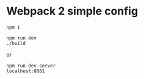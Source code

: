 # Webpack 2 simple config

```
npm i
```
```
npm run dev
./build
```
or
```
npm run dev-server
localhost:8081
```